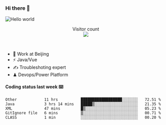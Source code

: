 ### Hi there 👋

<img src="https://raw.githubusercontent.com/sagar-viradiya/sagar-viradiya/master/resources/banner.png" alt="Hello world">
<p align="center"> 
  Visitor count<br/>
  <img src="https://profile-counter.glitch.me/youszoe/count.svg" />
</p>
<br/>

- 🍻 Work at Beijing 
- ⚡  Java/Vue
- ✍️  Troubleshoting expert
- ♟  Devops/Power Platform 

#### Coding status last week ⌨️

<!--START_SECTION:waka-->
```text
Other            11 hrs          ██████████████████░░░░░░░   72.51 % 
Java             3 hrs 14 mins   █████▒░░░░░░░░░░░░░░░░░░░   21.35 % 
XML              47 mins         █▒░░░░░░░░░░░░░░░░░░░░░░░   05.23 % 
GitIgnore file   6 mins          ▒░░░░░░░░░░░░░░░░░░░░░░░░   00.71 % 
CLASS            1 min           ░░░░░░░░░░░░░░░░░░░░░░░░░   00.20 % 
```
<!--END_SECTION:waka-->

<br/>
<center><img src="http://ghchart.rshah.org/409ba5/yousazoe" alt="" /></center>



